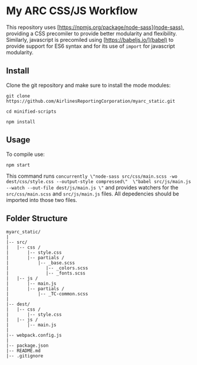 # My ARC CSS/JS Workflow

This repository uses [https://npmjs.org/package/node-sass](node-sass), providing a CSS precomiler to provide better modularity and flexibility.  Similarly, javascript is precomiled using [https://babeljs.io/](babel) to provide support for ES6 syntax and for its use of `import` for javascript modularity.

## Install
Clone the git repository and make sure to install the mode modules:

```shell  
git clone https://github.com/AirlinesReportingCorporation/myarc_static.git

cd minified-scripts

npm install
```

## Usage
To compile use:

```shell
npm start
```

This command runs `concurrently \"node-sass src/css/main.scss -wo dest/css/style.css --output-style compressed\"  \"babel src/js/main.js --watch --out-file dest/js/main.js \"` and provides watchers for the `src/css/main.scss` and `src/js/main.js` files.  All depedencies should be imported into those two files.

## Folder Structure
```
myarc_static/
|
|-- src/
|   |-- css / 
|       |-- style.css
|       |-- partials / 
|           |-- _base.scss
|              |-- _colors.scss
|              |-- _fonts.scss
|   |-- js / 
|       |-- main.js
|       |-- partials / 
|           |-- _TC-common.scss
|
|-- dest/
|   |-- css / 
|       |-- style.css
|   |-- js / 
|       |-- main.js
|
|-- webpack.config.js
|
|-- package.json
|-- README.md
|-- .gitignore

```